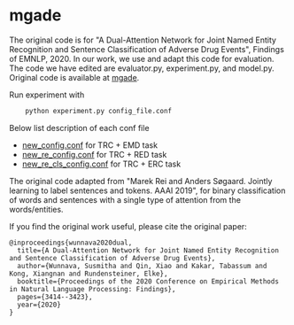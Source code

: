 # mgade
The original code is for "A Dual-Attention Network for Joint Named Entity Recognition and Sentence Classification of Adverse Drug Events", Findings of EMNLP, 2020. In our work, we use and adapt this code for evaluation. The code we have edited are evaluator.py, experiment.py, and model.py. Original code is available at [mgade](https://github.com/swunnava20/mgade).

Run experiment with 
```cmd
    python experiment.py config_file.conf
```

Below list description of each conf file
* [new_config.conf](new_config.conf)  for TRC + EMD task
* [new_re_config.conf](new_re_config.conf) for TRC + RED task
* [new_re_cls_config.conf](new_re_cls_config.conf) for TRC + ERC task

The original code adapted from "Marek Rei and Anders Søgaard. Jointly learning to label sentences and tokens. AAAI 2019", for binary classification of words and sentences with a single type of attention from the words/entities.


If you find the original work useful, please cite the original paper:

```
@inproceedings{wunnava2020dual,
  title={A Dual-Attention Network for Joint Named Entity Recognition and Sentence Classification of Adverse Drug Events},
  author={Wunnava, Susmitha and Qin, Xiao and Kakar, Tabassum and Kong, Xiangnan and Rundensteiner, Elke},
  booktitle={Proceedings of the 2020 Conference on Empirical Methods in Natural Language Processing: Findings},
  pages={3414--3423},
  year={2020}
}
```
